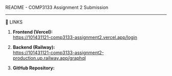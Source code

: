 README - COMP3133 Assignment 2 Submission



---

🔗 LINKS

1. **Frontend (Vercel):**  
https://101431121-comp3133-assignment2.vercel.app/login
2. **Backend (Railway):**  
https://101431121-comp3133-assignment2-production.up.railway.app/graphql

3. **GitHub Repository:**  

